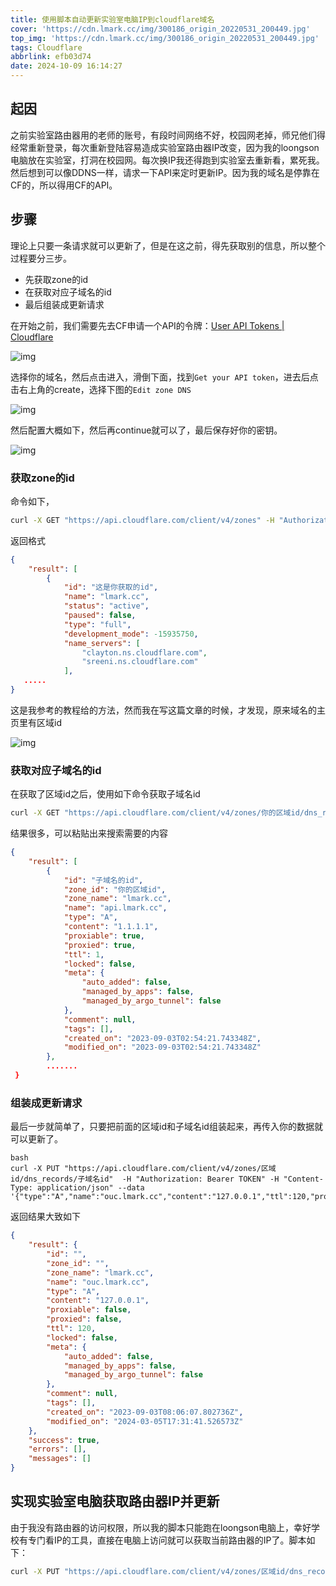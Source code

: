 ```yaml
---
title: 使用脚本自动更新实验室电脑IP到cloudflare域名
cover: 'https://cdn.lmark.cc/img/300186_origin_20220531_200449.jpg'
top_img: 'https://cdn.lmark.cc/img/300186_origin_20220531_200449.jpg'
tags: Cloudflare
abbrlink: efb03d74
date: 2024-10-09 16:14:27
---
```




## 起因

之前实验室路由器用的老师的账号，有段时间网络不好，校园网老掉，师兄他们得经常重新登录，每次重新登陆容易造成实验室路由器IP改变，因为我的loongson电脑放在实验室，打洞在校园网。每次换IP我还得跑到实验室去重新看，累死我。然后想到可以像DDNS一样，请求一下API来定时更新IP。因为我的域名是停靠在CF的，所以得用CF的API。

## 步骤

理论上只要一条请求就可以更新了，但是在这之前，得先获取别的信息，所以整个过程要分三步。

- 先获取zone的id
- 在获取对应子域名的id
- 最后组装成更新请求

在开始之前，我们需要先去CF申请一个API的令牌：[User API Tokens | Cloudflare](https://dash.cloudflare.com/profile/api-tokens)

![img](https://cdn.lmark.cc/img/image-20240312211343051.png)

选择你的域名，然后点击进入，滑倒下面，找到`Get your API token`，进去后点击右上角的create，选择下图的`Edit zone DNS`

![img](https://cdn.lmark.cc/img/image-20240312211626694.png)

然后配置大概如下，然后再continue就可以了，最后保存好你的密钥。

![img](https://cdn.lmark.cc/img/image-20240312211706353.png)

### 获取zone的id

命令如下，

```bash
curl -X GET "https://api.cloudflare.com/client/v4/zones" -H "Authorization: Bearer TOKEN" -H "Content-Type: application/json"
```

返回格式

```json
{
    "result": [
        {
            "id": "这是你获取的id",
            "name": "lmark.cc",
            "status": "active",
            "paused": false,
            "type": "full",
            "development_mode": -15935750,
            "name_servers": [
                "clayton.ns.cloudflare.com",
                "sreeni.ns.cloudflare.com"
            ],
   .....
}
```



这是我参考的教程给的方法，然而我在写这篇文章的时候，才发现，原来域名的主页里有区域id

![img](https://cdn.lmark.cc/img/image-20240312211921352.png)

### 获取对应子域名的id

在获取了区域id之后，使用如下命令获取子域名id

```bash
curl -X GET "https://api.cloudflare.com/client/v4/zones/你的区域id/dns_records?page=1&per_page=20&order=type&direction=asc" -H "Authorization: Bearer TOKEN" -H "Content-Type: application/json"
```

结果很多，可以粘贴出来搜索需要的内容

```json
{
    "result": [
        {
            "id": "子域名的id",
            "zone_id": "你的区域id",
            "zone_name": "lmark.cc",
            "name": "api.lmark.cc",
            "type": "A",
            "content": "1.1.1.1",
            "proxiable": true,
            "proxied": true,
            "ttl": 1,
            "locked": false,
            "meta": {
                "auto_added": false,
                "managed_by_apps": false,
                "managed_by_argo_tunnel": false
            },
            "comment": null,
            "tags": [],
            "created_on": "2023-09-03T02:54:21.743348Z",
            "modified_on": "2023-09-03T02:54:21.743348Z"
        },
        .......
 }
```

### 组装成更新请求

最后一步就简单了，只要把前面的区域id和子域名id组装起来，再传入你的数据就可以更新了。

```
bash
curl -X PUT "https://api.cloudflare.com/client/v4/zones/区域id/dns_records/子域名id"  -H "Authorization: Bearer TOKEN" -H "Content-Type: application/json" --data '{"type":"A","name":"ouc.lmark.cc","content":"127.0.0.1","ttl":120,"proxied":false}'
```

返回结果大致如下

```json
{
    "result": {
        "id": "",
        "zone_id": "",
        "zone_name": "lmark.cc",
        "name": "ouc.lmark.cc",
        "type": "A",
        "content": "127.0.0.1",
        "proxiable": false,
        "proxied": false,
        "ttl": 120,
        "locked": false,
        "meta": {
            "auto_added": false,
            "managed_by_apps": false,
            "managed_by_argo_tunnel": false
        },
        "comment": null,
        "tags": [],
        "created_on": "2023-09-03T08:06:07.802736Z",
        "modified_on": "2024-03-05T17:31:41.526573Z"
    },
    "success": true,
    "errors": [],
    "messages": []
}
```

## 实现实验室电脑获取路由器IP并更新

由于我没有路由器的访问权限，所以我的脚本只能跑在loongson电脑上，幸好学校有专门看IP的工具，直接在电脑上访问就可以获取当前路由器的IP了。脚本如下：

```bash
curl -X PUT "https://api.cloudflare.com/client/v4/zones/区域id/dns_records/子域名id"  -H "Authorization: Bearer TOKEN" -H "Content-Type: application/json" --data '{"type":"A","name":"loong.lmark.cc","content":"'$(curl -s http://ip4.ouc.edu.cn/Default2.aspx | grep -oE '[0-9]+\.[0-9]+\.[0-9]+\.[0-9]+')'","ttl":120,"proxied":false}'
```
